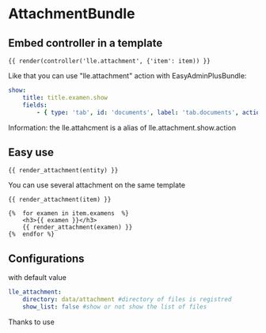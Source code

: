 # AttachmentBundle

## Embed controller in a template

```twig
{{ render(controller('lle.attachment', {'item': item)) }}
```

Like that you can use "lle.attachment" action with EasyAdminPlusBundle:

```yaml
show:
    title: title.examen.show
    fields:
        - { type: 'tab', id: 'documents', label: 'tab.documents', action: 'lle.attachment'}
```

Information: the lle.attahcment is a alias of lle.attachment.show.action

## Easy use

```twig
{{ render_attachment(entity) }}
```

You can use several attachment on the same template

```twig
{{ render_attachment(item) }}

{%  for examen in item.examens  %}
    <h3>{{ examen }}</h3>
    {{ render_attachment(examen) }}
{%  endfor %}
```

## Configurations

with default value

```yaml
lle_attachment:
    directory: data/attachment #directory of files is registred
    show_list: false #show or not show the list of files
```

Thanks to use